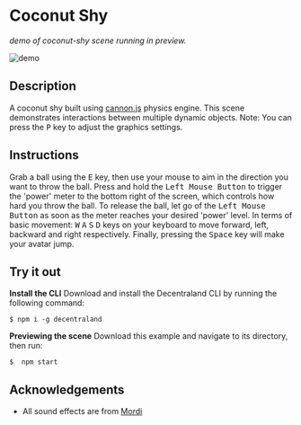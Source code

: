 # Coconut Shy
_demo of coconut-shy scene running in preview._

![demo](https://github.com/decentraland-scenes/coconut-shy/blob/main/screenshots/coconut-shy.gif)

## Description
A coconut shy built using [cannon.js](https://github.com/schteppe/cannon.js) physics engine. This scene demonstrates interactions between multiple dynamic objects. Note: You can press the <kbd>P</kbd> key to adjust the graphics settings.

## Instructions
Grab a ball using the <kbd>E</kbd> key, then use your mouse to aim in the direction you want to throw the ball. Press and hold the <kbd>Left Mouse Button</kbd> to trigger the 'power' meter to the bottom right of the screen, which controls how hard you throw the ball. To release the ball, let go of the <kbd>Left Mouse Button</kbd> as soon as the meter reaches your desired 'power' level. In terms of basic movement: <kbd>W</kbd> <kbd>A</kbd> <kbd>S</kbd> <kbd>D</kbd> keys on your keyboard to move forward, left, backward and right respectively. Finally, pressing the <kbd>Space</kbd> key will make your avatar jump.

## Try it out

**Install the CLI**
Download and install the Decentraland CLI by running the following command:

```
$ npm i -g decentraland
```

**Previewing the scene**
Download this example and navigate to its directory, then run:

```
$  npm start
```

## Acknowledgements
- All sound effects are from [Mordi](http://www.mordi.net/)
